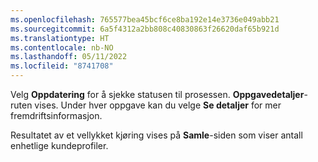 ```yaml
---
ms.openlocfilehash: 765577bea45bcf6ce8ba192e14e3736e049abb21
ms.sourcegitcommit: 6a5f4312a2bb808c40830863f26620daf65b921d
ms.translationtype: HT
ms.contentlocale: nb-NO
ms.lasthandoff: 05/11/2022
ms.locfileid: "8741708"
---
```

Velg **Oppdatering** for å sjekke statusen til prosessen. **Oppgavedetaljer**-ruten vises. Under hver oppgave kan du velge **Se detaljer** for mer fremdriftsinformasjon.

Resultatet av et vellykket kjøring vises på **Samle**-siden som viser antall enhetlige kundeprofiler.
